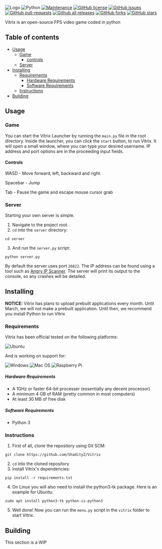 ![Logo](https://github.com/ShadityZ/Vitrix/raw/master/logo.png)
![Python](https://img.shields.io/badge/python-3670A0?style=for-the-badge&logo=python&logoColor=ffdd54) [![Maintenance](https://img.shields.io/badge/Maintained%3F-yes-green.svg)](https://GitHub.com/ShadityZ/Vitrix/graphs/commit-activity) [![GitHub license](https://img.shields.io/github/license/ShadityZ/Vitrix.svg)](https://github.com/ShadityZ/Vitrix/blob/master/LICENSE) [![GitHub issues](https://img.shields.io/github/issues/ShadityZ/Vitrix.svg)](https://GitHub.com/ShadityZ/Vitrix/issues/) [![GitHub pull-requests](https://img.shields.io/github/issues-pr/ShadityZ/Vitrix.svg)](https://GitHub.com/hHadityZ/Vitrix/pull/) [![Github all releases](https://img.shields.io/github/downloads/ShadityZ/Vitrix/total.svg)](https://GitHub.com/ShadityZ/Vitrix/releases/) [![GitHub forks](https://img.shields.io/github/forks/ShadityZ/Vitrix.svg?style=social&label=Fork&maxAge=2592000)](https://GitHub.com/ShadityZ/Vitrix/network/) [![GitHub stars](https://img.shields.io/github/stars/ShadityZ/Vitrix.svg?style=social&label=Star&maxAge=2592000)](https://GitHub.com/ShadityZ/Vitrix/stargazers/)

Vitrix is an open-source FPS video game coded in python

## Table of contents
- [Usage](#usage)
  - [Game](#game)
    - [controls](#controls)
  - [Server](#server)
- [Installing](#installing)
  - [Requirements](#requirements)
      - [Hardware Requirements](#hardware-requirements)
      - [Software Requirements](#software-requirements)
  - [Instructions](#instructions)
- [Building](#building)

## Usage
### Game
You can start the Vitrix Launcher by running the ```main.py``` file in the root directory. Inside the launcher, you can click the ```start``` button, to run Vitrix. It will open a small window, where you can type your desired username. IP address and port options are in the proceeding input fields.
#### Controls
WASD - Move forward, left, backward and right.

Spacebar - Jump

Tab - Pause the game and escape mouse cursor grab

### Server
Starting your own server is simple.
1. Navigate to the project root.
2. ```cd``` into the ```server``` directory:
```
cd server
```
3. And run the ```server.py``` script:
```
python server.py
```
By default the server uses port ```26822```. The IP address can be found using a tool such as [Angry IP Scanner](https://angryip.org/). The server will print its output to the console, so any crashes will be detailed.

## Installing
**NOTICE:** Vitrix has plans to upload prebuilt applications every month. Until March, we will not make a prebuilt application. Until then, we recommend you install Python to run Vitrix 
### Requirements
Vitrix has been official tested on the following platforms:

![Ubuntu](https://img.shields.io/badge/Ubuntu-E95420?style=for-the-badge&logo=ubuntu&logoColor=white)

And is working on support for:

![Windows](https://img.shields.io/badge/Windows-0078D6?style=for-the-badge&logo=windows&logoColor=white) ![Mac OS](https://img.shields.io/badge/mac%20os-000000?style=for-the-badge&logo=macos&logoColor=F0F0F0) ![Raspberry Pi](https://img.shields.io/badge/-RaspberryPi-C51A4A?style=for-the-badge&logo=Raspberry-Pi)

##### Hardware Requirements
- A 1GHz or faster 64-bit processer (essentially any decent processor)
- A minimum 4 GB of RAM (pretty common in most computers)
- At least 30 MB of free disk 

##### Software Requirements
- Python 3

### Instructions
1. First of all, clone the repository using Git SCM:
```
git clone https://github.com/ShadityZ/Vitrix
```
2. ```cd``` into the cloned repository
3. Install Vitrix's dependencies:
```
pip install -r requirements.txt
```
4. On Linux you will also need to install the python3-tk package. Here is an example for Ubuntu:
```
sudo apt install python3-tk python-is-python3
```
5. Well done! Now you can run the ```menu.py``` script in the ```vitrix``` folder to start Vitrix.

## Building
This section is a WIP
